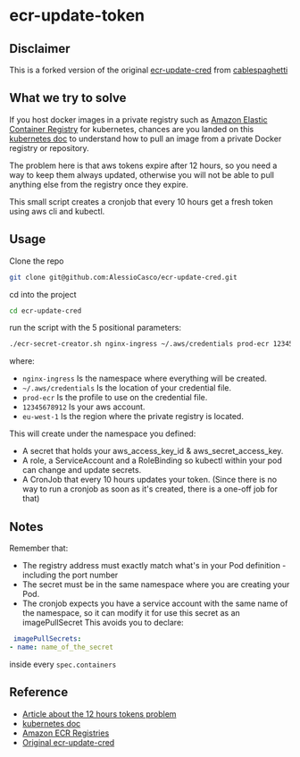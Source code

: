 # ecr-update-token

## Disclaimer

This is a forked version of the original [ecr-update-cred](https://gist.github.com/cablespaghetti/b5343b04dd5bdc68dcb62754986a34ed) from [cablespaghetti](https://gist.github.com/cablespaghetti)

## What we try to solve

If you host docker images in a private registry such as [Amazon Elastic Container Registry](https://aws.amazon.com/ecr/) for kubernetes, chances are you landed on this [kubernetes doc](https://kubernetes.io/docs/tasks/configure-pod-container/pull-image-private-registry/) to understand how to pull an image from a private Docker registry or repository.

The problem here is that aws tokens expire after 12 hours, so you need a way to keep them always updated, otherwise you will not be able to pull anything else from the registry once they expire.

This small script creates a cronjob that every 10 hours get a fresh token using aws cli and kubectl.

## Usage

Clone the repo

```bash
git clone git@github.com:AlessioCasco/ecr-update-cred.git
```

cd into the project

```bash
cd ecr-update-cred
```

run the script with the 5 positional parameters:

```bash
./ecr-secret-creator.sh nginx-ingress ~/.aws/credentials prod-ecr 123456789012 eu-west-1
```

where:

* `nginx-ingress` Is the namespace where everything will be created.
* `~/.aws/credentials` Is the location of your credential file.
* `prod-ecr` Is the profile to use on the credential file.
* `12345678912` Is your aws account.
* `eu-west-1` Is the region where the private registry is located.

This will create under the namespace you defined:

* A secret that holds your aws_access_key_id & aws_secret_access_key.
* A role, a ServiceAccount and a RoleBinding so kubectl within your pod can change and update secrets.
* A CronJob that every 10 hours updates your token. (Since there is no way to run a cronjob as soon as it's created, there is a one-off job for that)

## Notes

Remember that:

* The registry address must exactly match what's in your Pod definition - including the port number
* The secret must be in the same namespace where you are creating your Pod.
* The cronjob expects you have a service account with the same name of the namespace, so it can modify it for use this secret as an imagePullSecret
    This avoids you to declare:

```yaml
 imagePullSecrets:
- name: name_of_the_secret
```

inside every `spec.containers`

## Reference

* [Article about the 12 hours tokens problem](https://medium.com/@xynova/keeping-aws-registry-pull-credentials-fresh-in-kubernetes-2d123f581ca6)
* [kubernetes doc](https://kubernetes.io/docs/tasks/configure-pod-container/pull-image-private-registry/)
* [Amazon ECR Registries](https://docs.aws.amazon.com/AmazonECR/latest/userguide/Registries.html)
* [Original ecr-update-cred](https://gist.github.com/cablespaghetti/b5343b04dd5bdc68dcb62754986a34ed)